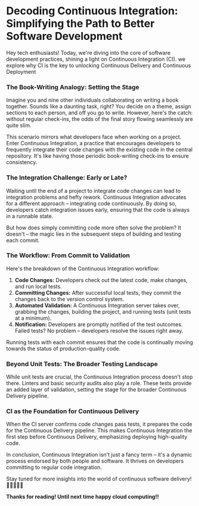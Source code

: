 # Decoding **Continuous Integration: Simplifying the Path to Better Software Development**

Hey tech enthusiasts! Today, we're diving into the core of software development practices, shining a light on Continuous Integration (CI). we explore why CI is the key to unlocking Continuous Delivery and Continuous Deployment

### **The Book-Writing Analogy: Setting the Stage**

Imagine you and nine other individuals collaborating on writing a book together. Sounds like a daunting task, right? You decide on a theme, assign sections to each person, and off you go to write. However, here's the catch: without regular check-ins, the odds of the final story flowing seamlessly are quite slim.

This scenario mirrors what developers face when working on a project. Enter Continuous Integration, a practice that encourages developers to frequently integrate their code changes with the existing code in the central repository. It's like having those periodic book-writing check-ins to ensure consistency.

### ****The Integration Challenge: Early or Late?****

Waiting until the end of a project to integrate code changes can lead to integration problems and hefty rework. Continuous Integration advocates for a different approach – integrating code continuously. By doing so, developers catch integration issues early, ensuring that the code is always in a runnable state.

But how does simply committing code more often solve the problem? It doesn't – the magic lies in the subsequent steps of building and testing each commit.

### **The Workflow: From Commit to Validation**

Here's the breakdown of the Continuous Integration workflow:

1. **Code Changes:** Developers check out the latest code, make changes, and run local tests.
2. **Committing Changes:** After successful local tests, they commit the changes back to the version control system.
3. **Automated Validation:** A Continuous Integration server takes over, grabbing the changes, building the project, and running tests (unit tests at a minimum).
4. **Notification:** Developers are promptly notified of the test outcomes. Failed tests? No problem – developers resolve the issues right away.

Running tests with each commit ensures that the code is continually moving towards the status of production-quality code.

### **Beyond Unit Tests: The Broader Testing Landscape**

While unit tests are crucial, the Continuous Integration process doesn't stop there. Linters and basic security audits also play a role. These tests provide an added layer of validation, setting the stage for the broader Continuous Delivery pipeline.

### **CI as the Foundation for Continuous Delivery**

When the CI server confirms code changes pass tests, it prepares the code for the Continuous Delivery pipeline. This makes Continuous Integration the first step before Continuous Delivery, emphasizing deploying high-quality code.

In conclusion, Continuous Integration isn't just a fancy term – it's a dynamic process endorsed by both people and software. It thrives on developers committing to regular code integration.

Stay tuned for more insights into the world of continuous software delivery! 🚀👩‍💻👨‍💻

**Thanks for reading! Until next time happy cloud computing!!**